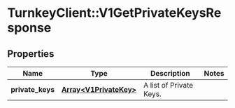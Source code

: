 # TurnkeyClient::V1GetPrivateKeysResponse

## Properties
Name | Type | Description | Notes
------------ | ------------- | ------------- | -------------
**private_keys** | [**Array&lt;V1PrivateKey&gt;**](V1PrivateKey.md) | A list of Private Keys. | 


